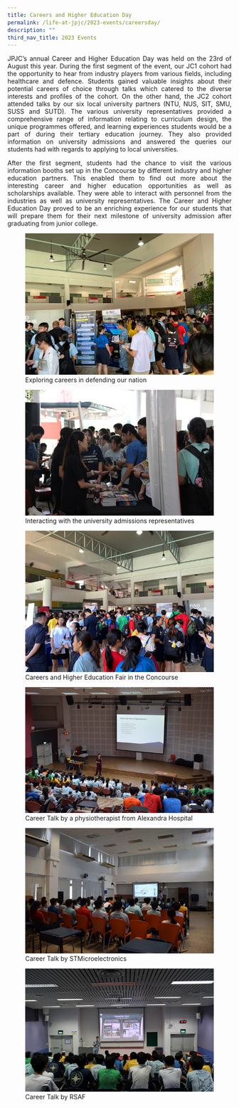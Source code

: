 ```yaml
---
title: Careers and Higher Education Day
permalink: /life-at-jpjc/2023-events/careersday/
description: ""
third_nav_title: 2023 Events
---
```

<div align="justify">

<p>JPJC’s annual Career and Higher Education Day was held on the 23rd of August this year. During the first segment of the event, our JC1 cohort had the opportunity to hear from industry players from various fields, including healthcare and defence. Students gained valuable insights about their potential careers of choice through talks which catered to the diverse interests and profiles of the cohort. On the other hand, the JC2 cohort attended talks by our six local university partners (NTU, NUS, SIT, SMU, SUSS and SUTD). The various university representatives provided a comprehensive range of information relating to curriculum design, the unique programmes offered, and learning experiences students would be a part of during their tertiary education journey. They also provided information on university admissions and answered the queries our students had with regards to applying to local universities.</p>

<p>After the first segment, students had the chance to visit the various information booths set up in the Concourse by different industry and higher education partners. This enabled them to find out more about the interesting career and higher education opportunities as well as scholarships available. They were able to interact with personnel from the industries as well as university representatives. The Career and Higher Education Day proved to be an enriching experience for our students that will prepare them for their next milestone of university admission after graduating from junior college.</p>

<figure>
<img src="/images/Life%20%40%20JPJC/2023%20Events/Careers%20Higher%20Education%20Day/career1.jpeg">
<figcaption> Exploring careers in defending our nation</figcaption></figure>

<figure>
<img src="/images/Life%20%40%20JPJC/2023%20Events/Careers%20Higher%20Education%20Day/career2.JPG">
<figcaption>Interacting with the university admissions representatives</figcaption></figure>
	
<figure>
<img src="/images/Life%20%40%20JPJC/2023%20Events/Careers%20Higher%20Education%20Day/career3.jpeg">
<figcaption> Careers and Higher Education Fair in the Concourse</figcaption></figure>
	
<figure>
<img src="/images/Life%20%40%20JPJC/2023%20Events/Careers%20Higher%20Education%20Day/career4.JPG">
<figcaption>Career Talk by a physiotherapist from Alexandra Hospital</figcaption></figure>

<figure>
<img src="/images/Life%20%40%20JPJC/2023%20Events/Careers%20Higher%20Education%20Day/career5.JPG">
<figcaption> Career Talk by STMicroelectronics</figcaption></figure>

<figure>
<img src="/images/Life%20%40%20JPJC/2023%20Events/Careers%20Higher%20Education%20Day/career6.jpg">
<figcaption>  Career Talk by RSAF</figcaption></figure>
	
</div>